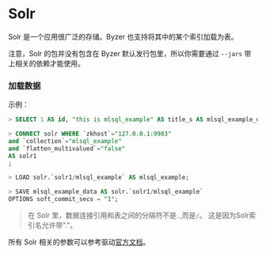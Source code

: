 # Solr

Solr 是一个应用很广泛的存储。Byzer 也支持将其中的某个索引加载为表。

注意，Solr 的包并没有包含在 Byzer 默认发行包里，所以你需要通过 `--jars` 带上相关的依赖才能使用。

### 加载数据

示例：

```sql
> SELECT 1 AS id, "this is mlsql_example" AS title_s AS mlsql_example_data;

> CONNECT solr WHERE `zkhost`="127.0.0.1:9983"
and `collection`="mlsql_example"
and `flatten_multivalued`="false"
AS solr1
;

> LOAD solr.`solr1/mlsql_example` AS mlsql_example;

> SAVE mlsql_example_data AS solr.`solr1/mlsql_example`
OPTIONS soft_commit_secs = "1";
```

>在 Solr 里，数据连接引用和表之间的分隔符不是`.`,而是`/`。 这是因为Solr索引名允许带"."。

所有 Solr 相关的参数可以参考驱动[官方文档](https://github.com/lucidworks/spark-solr)。


